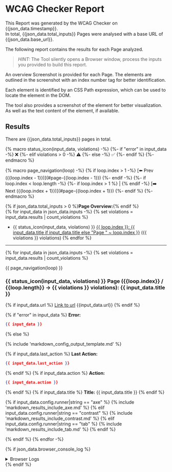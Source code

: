 # WCAG Checker Report

This Report was generated by the WCAG Checker on {{json_data.timestamp}}.    
In total, {{json_data.total_inputs}} Pages were analysed with a base URL of {{json_data.base_url}}.

The following report contains the results for each Page analyzed.

> _HINT:_ The Tool silently opens a Browser window, process the inputs you provided to build this report.        

An overview Screenshot is provided for each Page.
The elements are outlined in the screenshot with an index number tag for better identification.

Each element is identified by an CSS Path expression, which can be used to locate the element in the DOM.    

The tool also provides a screenshot of the element for better visualization. As well as the text content of the element, if available.    

## Results
There are {{json_data.total_inputs}} pages in total.

{% macro status_icon(input_data, violations) -%}
    {%- if "error" in input_data -%}
        ❌
    {%- elif violations > 0 -%}
        ⚠️
    {%- else -%}
        ✅
    {%- endif %}
{%- endmacro %}

{% macro page_navigation(loop) -%}
    {% if loop.index > 1 -%}
    [⬅️ Prev ({{loop.index - 1}})](#page-{{loop.index - 1}})
    {%- endif -%}
    {%- if loop.index < loop.length -%}
    {%- if loop.index > 1 %} | {% endif -%}
    [➡️ Next ({{loop.index + 1}})](#page-{{loop.index + 1}})
    {%- endif %}
{%- endmacro %}

{% if json_data.total_inputs > 0 %}**Page Overview:**{% endif %}  
{% for input_data in json_data.inputs -%}
{% set violations = input_data.results | count_violations %}
- {{ status_icon(input_data, violations) }} [{{ loop.index }}: {{ input_data.title if input_data.title else "Page " ~ loop.index }}](#page-{{input_data.index}}) ({{ violations }} violations)
{% endfor %}

---

{% for input_data in json_data.inputs -%}
{% set violations = input_data.results | count_violations %}

<a name="page-{{loop.index}}"></a>
{{ page_navigation(loop) }}

### {{ status_icon(input_data, violations) }} Page ({{loop.index}} / {{loop.length}} → {{ violations }} violations): {{ input_data.title }}

{% if input_data.url %}
[Link to url]({{input_data.url}})
{{input_data.url}}
{% endif %}

{% if "error" in input_data %}
**Error:**
```json
{{ input_data }}
```
{% else %}

{% include 'markdown_config_output_template.md' %}

{% if input_data.last_action %}
**Last Action:** 
```json
{{ input_data.last_action }}
```
{% endif %}
{% if input_data.action %}
**Action:**
```json
{{ input_data.action }}
```
{% endif %}
{% if input_data.title %}
**Title:** {{ input_data.title }}
{% endif %}

{% if input_data.config.runner|string == "axe" %}
{% include 'markdown_results_include_axe.md' %}
{% elif input_data.config.runner|string == "contrast" %}
{% include 'markdown_results_include_contrast.md' %}
{% elif input_data.config.runner|string == "tab" %}
{% include 'markdown_results_include_tab.md' %}
{% endif %}

{% endif %}
{% endfor -%}

{% if json_data.browser_console_log %}
<section>
<details>
<summary>Browser Logs</summary>

| Time | Level | Message       |
|------|-------|---------------|
{% for log in json_data.browser_console_log -%}
| {{ log.timestamp | datetimeformat("%Y-%m-%d %H:%M:%S") }} | {{ log.level }} | {{ log.text | replace('|', '\\|') | e }} |
{% endfor %}

</details>
</section>
{% endif %}

